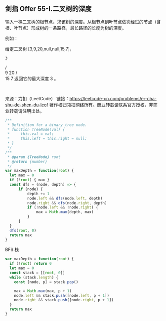 ## 剑指 Offer 55-I.二叉树的深度

输入一棵二叉树的根节点，求该树的深度。从根节点到叶节点依次经过的节点（含根、叶节点）形成树的一条路径，最长路径的长度为树的深度。

例如：

给定二叉树 [3,9,20,null,null,15,7]，

    3
   / \
  9  20
    /  \
   15   7
返回它的最大深度 3 。

 

来源：力扣（LeetCode）
链接：https://leetcode-cn.com/problems/er-cha-shu-de-shen-du-lcof
著作权归领扣网络所有。商业转载请联系官方授权，非商业转载请注明出处。

```js
/**
 * Definition for a binary tree node.
 * function TreeNode(val) {
 *     this.val = val;
 *     this.left = this.right = null;
 * }
 */
/**
 * @param {TreeNode} root
 * @return {number}
 */
var maxDepth = function(root) {
  let max = 0
  if (!root) { max }
  const dfs = (node, depth) => {
      if (node) {
          depth += 1
          node.left && dfs(node.left, depth)
          node.right && dfs(node.right, depth)
          if (!node.left && !node.right) {
              max = Math.max(depth, max)
          }
      }
  }
  dfs(root, 0)
  return max
}
```

BFS 栈
```js
var maxDepth = function(root) {
  if (!root) return 0
  let max = 0
  const stack = [[root, 0]]
  while (stack.length) {
    const [node, p] = stack.pop()

    max = Math.max(max, p + 1)
    node.left && stack.push([node.left, p + 1])
    node.right && stack.push([node.right, p + 1])
  }
  return max
}
```